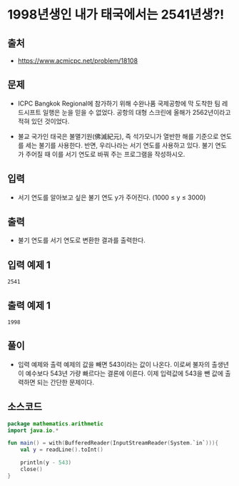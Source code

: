 # 1998년생인 내가 태국에서는 2541년생?!

## 출처

* https://www.acmicpc.net/problem/18108

## 문제

* ICPC Bangkok Regional에 참가하기 위해 수완나품 국제공항에 막 도착한 팀 레드시프트 일행은 눈을 믿을 수 없었다. 공항의 대형 스크린에 올해가 2562년이라고 적혀 있던 것이었다.

* 불교 국가인 태국은 불멸기원(佛滅紀元), 즉 석가모니가 열반한 해를 기준으로 연도를 세는 불기를 사용한다. 반면, 우리나라는 서기 연도를 사용하고 있다. 불기 연도가 주어질 때 이를 서기 연도로 바꿔 주는 프로그램을 작성하시오.

## 입력

* 서기 연도를 알아보고 싶은 불기 연도 y가 주어진다. (1000 ≤ y ≤ 3000)

## 출력

* 불기 연도를 서기 연도로 변환한 결과를 출력한다.

## 입력 예제 1

```
2541
```

## 출력 예제 1

```
1998
```

## 풀이
 
* 입력 예제와 출력 예제의 값을 빼면 543이라는 값이 나온다. 이로써 불자의 출생년이 예수보다 543년 가량 빠르다는 결론에 이른다. 이제 입력값에 543을 뺀 값에 출력하면 되는 간단한 문제이다.

## 소스코드

```kotlin
package mathematics.arithmetic
import java.io.*

fun main() = with(BufferedReader(InputStreamReader(System.`in`))){
    val y = readLine().toInt()

    println(y - 543)
    close()
}
```
